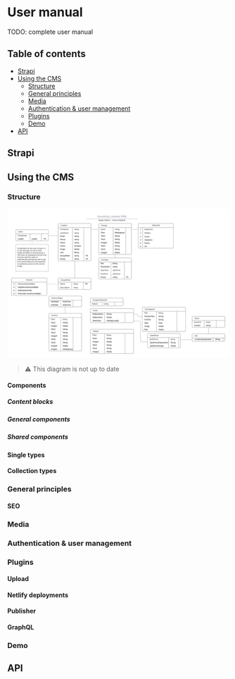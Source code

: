 # User manual

TODO: complete user manual

## Table of contents

- [Strapi](#strapi)
- [Using the CMS](#using-the-cms)
  - [Structure](#structure)
  - [General principles](#general-principles)
  - [Media](#media)
  - [Authentication & user management](#authentication--user-management)
  - [Plugins](#plugins)
  - [Demo](#demo)
- [API](#api)

## Strapi

## Using the CMS

### Structure

![Website ERD](/documentation/assets/relationship-diagram.jpg)

> ⚠️ This diagram is not up to date

#### Components

##### Content blocks

##### General components

##### Shared components

#### Single types

#### Collection types

### General principles

#### SEO

### Media

### Authentication & user management

### Plugins

#### Upload

#### Netlify deployments

#### Publisher

#### GraphQL

### Demo

## API
